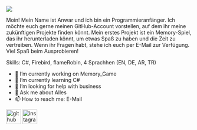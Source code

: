 ![](https://www.canva.com/design/DAFlmg6xC40/64Su-_8-CmZOpsC1ZllAng/view?utm_content=DAFlmg6xC40&utm_campaign=celebratory_first_publish&utm_medium=link&utm_source=celebratory_first_publish)

Moin! Mein Name ist Anwar und ich bin ein Programmieranfänger. Ich möchte euch gerne meinen GitHub-Account vorstellen, auf dem ihr meine zukünftigen Projekte finden könnt. Mein erstes Projekt ist ein Memory-Spiel, das ihr herunterladen könnt, um etwas Spaß zu haben und die Zeit zu vertreiben. Wenn ihr Fragen habt, stehe ich euch per E-Mail zur Verfügung. Viel Spaß beim Ausprobieren!

Skills: C#, Firebird, flameRobin, 4 Sprachhen (EN, DE, AR, TR) 

- 🔭 I’m currently working on Memory_Game 
- 🌱 I’m currently learning C# 
- 🤔 I’m looking for help with business 
- 💬 Ask me about Alles  
- 📫 How to reach me: E-Mail 


[<img src='https://cdn.jsdelivr.net/npm/simple-icons@3.0.1/icons/github.svg' alt='github' height='40'>](https://github.com/Alza3im-1)  [<img src='https://cdn.jsdelivr.net/npm/simple-icons@3.0.1/icons/instagram.svg' alt='instagram' height='40'>](https://www.instagram.com/https://www.instagram.com/s_a_n_w_a_r_h//)  

